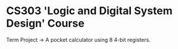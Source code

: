 # CS303 'Logic and Digital System Design' Course
 Term Project -> A pocket calculator using 8 4-bit registers.
